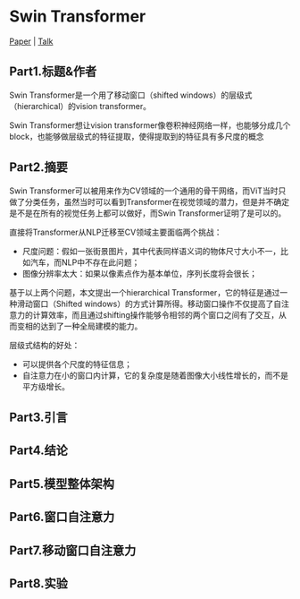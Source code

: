 # Swin Transformer

[Paper](https://arxiv.org/pdf/2103.14030.pdf) | [Talk](https://www.bilibili.com/video/BV13L4y1475U?spm_id_from=333.999.0.0)

## Part1.标题&作者

Swin Transformer是一个用了移动窗口（shifted windows）的层级式（hierarchical）的vision transformer。

Swin Transformer想让vision transformer像卷积神经网络一样，也能够分成几个block，也能够做层级式的特征提取，使得提取到的特征具有多尺度的概念

## Part2.摘要

Swin Transformer可以被用来作为CV领域的一个通用的骨干网络，而ViT当时只做了分类任务，虽然当时可以看到Transformer在视觉领域的潜力，但是并不确定是不是在所有的视觉任务上都可以做好，而Swin Transformer证明了是可以的。

直接将Transformer从NLP迁移至CV领域主要面临两个挑战：

- 尺度问题：假如一张街景图片，其中代表同样语义词的物体尺寸大小不一，比如汽车，而NLP中不存在此问题；
- 图像分辨率太大：如果以像素点作为基本单位，序列长度将会很长；

基于以上两个问题，本文提出一个hierarchical Transformer，它的特征是通过一种滑动窗口（Shifted windows）的方式计算所得。移动窗口操作不仅提高了自注意力的计算效率，而且通过shifting操作能够令相邻的两个窗口之间有了交互，从而变相的达到了一种全局建模的能力。

层级式结构的好处：

- 可以提供各个尺度的特征信息；
- 自注意力在小的窗口内计算，它的复杂度是随着图像大小线性增长的，而不是平方级增长。

## Part3.引言

## Part4.结论

## Part5.模型整体架构

## Part6.窗口自注意力

## Part7.移动窗口自注意力

## Part8.实验
